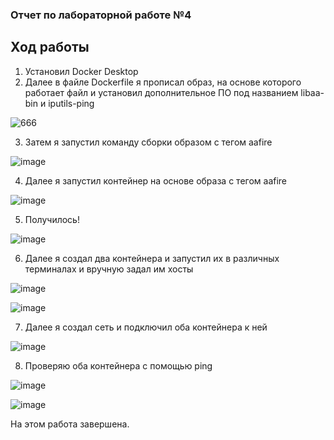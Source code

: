 ### Отчет по лабораторной работе №4
## Ход работы
1. Установил Docker Desktop
2. Далее в файле Dockerfile я прописал образ, на основе которого работает файл и установил дополнительное ПО под названием libaa-bin и iputils-ping
   
![666](https://github.com/user-attachments/assets/f665bac4-f50c-425b-8af1-e50458f8bbc2)

3. Затем я запустил команду сборки образом с тегом aafire
   
![image](https://github.com/user-attachments/assets/87689743-2297-4ea1-92c5-a55da1a9b0aa)

4. Далее я запустил контейнер на основе образа с тегом aafire

![image](https://github.com/user-attachments/assets/d5264f63-e31e-4d5a-bcf2-916cf5794240)


5. Получилось!

![image](https://github.com/user-attachments/assets/34bb669a-4938-488d-b4d4-887581347b88)

6. Далее я создал два контейнера и запустил их в различных терминалах и вручную задал им хосты

![image](https://github.com/user-attachments/assets/93bed37e-f6d5-42e2-8bde-b8fe70beb4c8)

![image](https://github.com/user-attachments/assets/b80fac06-c26a-4948-81b5-8fb637b01208)

7. Далее я создал сеть и подключил оба контейнера к ней

![image](https://github.com/user-attachments/assets/37612389-014a-4559-92dc-8ec5fecd0252)

8. Проверяю оба контейнера с помощью ping

![image](https://github.com/user-attachments/assets/aaaafc1b-8c25-4be2-b7c3-89fdf0f30b8e)

![image](https://github.com/user-attachments/assets/3031f70a-d491-4899-8b8d-0947d7e079f3)

На этом работа завершена. 







